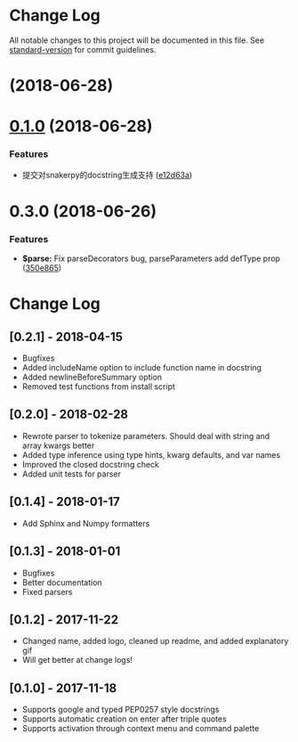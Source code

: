 # Change Log

All notable changes to this project will be documented in this file. See [standard-version](https://github.com/conventional-changelog/standard-version) for commit guidelines.

<a name=""></a>
# [](https://github.com/NilsJPWerner/autoDocstring/compare/v0.1.0...v) (2018-06-28)



<a name="0.1.0"></a>
# [0.1.0](https://github.com/NilsJPWerner/autoDocstring/compare/v0.3.0...v0.1.0) (2018-06-28)


### Features

* 提交对snakerpy的docstring生成支持 ([e12d63a](https://github.com/NilsJPWerner/autoDocstring/commit/e12d63a))



<a name="0.3.0"></a>
# 0.3.0 (2018-06-26)


### Features

* **$parse:** Fix parseDecorators bug, parseParameters add defType prop ([350e865](https://github.com/NilsJPWerner/autoDocstring/commit/350e865))



# Change Log

## [0.2.1] - 2018-04-15
- Bugfixes
- Added includeName option to include function name in docstring
- Added newlineBeforeSummary option
- Removed test functions from install script

## [0.2.0] - 2018-02-28
- Rewrote parser to tokenize parameters. Should deal with string and array kwargs better
- Added type inference using type hints, kwarg defaults, and var names
- Improved the closed docstring check
- Added unit tests for parser

## [0.1.4] - 2018-01-17
- Add Sphinx and Numpy formatters

## [0.1.3] - 2018-01-01
- Bugfixes
- Better documentation
- Fixed parsers

## [0.1.2] - 2017-11-22
- Changed name, added logo, cleaned up readme, and added explanatory gif
- Will get better at change logs!

## [0.1.0] - 2017-11-18
- Supports google and typed PEP0257 style docstrings
- Supports automatic creation on enter after triple quotes
- Supports activation through context menu and command palette
